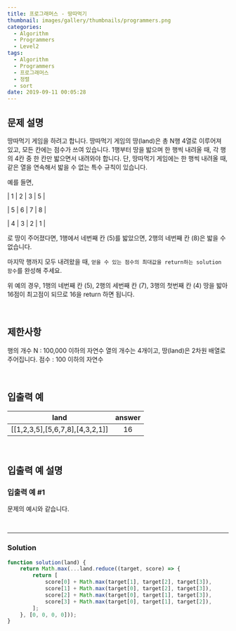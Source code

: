 ```yaml
---
title: 프로그래머스 - 땅따먹기
thumbnail: images/gallery/thumbnails/programmers.png
categories:
  - Algorithm
  - Programmers
  - Level2
tags:
  - Algorithm
  - Programmers
  - 프로그래머스
  - 정렬
  - sort
date: 2019-09-11 00:05:28
---
```



## 문제 설명
땅따먹기 게임을 하려고 합니다. 땅따먹기 게임의 땅(land)은 총 N행 4열로 이루어져 있고, 모든 칸에는 점수가 쓰여 있습니다. 1행부터 땅을 밟으며 한 행씩 내려올 때, 각 행의 4칸 중 한 칸만 밟으면서 내려와야 합니다. 단, 땅따먹기 게임에는 한 행씩 내려올 때, 같은 열을 연속해서 밟을 수 없는 특수 규칙이 있습니다.

예를 들면,

| 1 | 2 | 3 | 5 |

| 5 | 6 | 7 | 8 |

| 4 | 3 | 2 | 1 |

로 땅이 주어졌다면, 1행에서 네번째 칸 (5)를 밟았으면, 2행의 네번째 칸 (8)은 밟을 수 없습니다.

마지막 행까지 모두 내려왔을 때, `얻을 수 있는 점수의 최대값을 return하는 solution 함수`를 완성해 주세요. 

위 예의 경우, 1행의 네번째 칸 (5), 2행의 세번째 칸 (7), 3행의 첫번째 칸 (4) 땅을 밟아 16점이 최고점이 되므로 16을 return 하면 됩니다.

<br/>
<!-- more -->

## 제한사항
행의 개수 N : 100,000 이하의 자연수
열의 개수는 4개이고, 땅(land)은 2차원 배열로 주어집니다.
점수 : 100 이하의 자연수

<br/>

## 입출력 예
| land | answer |
| :---: | :---: |
| [[1,2,3,5],[5,6,7,8],[4,3,2,1]] | 16 |

<br/>

## 입출력 예 설명

### 입출력 예 #1
문제의 예시와 같습니다.

<br/>

---

### Solution
```javascript
function solution(land) {
    return Math.max(...land.reduce((target, score) => {
        return [
            score[0] + Math.max(target[1], target[2], target[3]),  
            score[1] + Math.max(target[0], target[2], target[3]),
            score[2] + Math.max(target[0], target[1], target[3]),
            score[3] + Math.max(target[0], target[1], target[2]),
        ];
    }, [0, 0, 0, 0]));
}
```